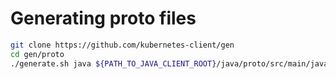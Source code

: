 # Generating proto files

```sh
git clone https://github.com/kubernetes-client/gen
cd gen/proto
./generate.sh java ${PATH_TO_JAVA_CLIENT_ROOT}/java/proto/src/main/java/
`````````````````````````````````
